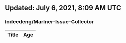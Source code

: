 ## Updated: July 6, 2021, 8:09 AM UTC


### indeedeng/Mariner-Issue-Collector
|**Title**|**Age**|
|:----|:----|